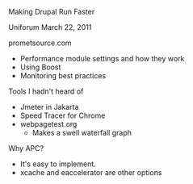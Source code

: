 Making Drupal Run Faster

Uniforum March 22, 2011

prometsource.com


* Performance module settings and how they work
* Using Boost
* Monitoring best practices

Tools I hadn't heard of

* Jmeter in Jakarta
* Speed Tracer for Chrome
* webpagetest.org
    * Makes a swell waterfall graph

Why APC?

* It's easy to implement.
* xcache and eaccelerator are other options

